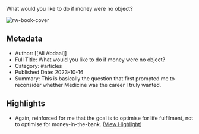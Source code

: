 What would you like to do if money were no object?

![rw-book-cover](https://readwise-assets.s3.amazonaws.com/static/images/article3.5c705a01b476.png)

## Metadata
- Author: [[Ali Abdaal]]
- Full Title: What would you like to do if money were no object?
- Category: #articles
- Published Date: 2023-10-16
- Summary: This is basically the question that first prompted me to reconsider whether Medicine was the career I truly wanted.

## Highlights
- Again, reinforced for me that the goal is to optimise for life fulfilment, not to optimise for money-in-the-bank. ([View Highlight](https://read.readwise.io/read/01hdegg1ye0hnbhra8q8ew227d))
